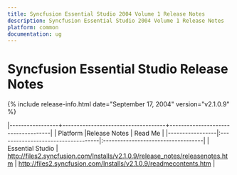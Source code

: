 ```yaml
---
title: Syncfusion Essential Studio 2004 Volume 1 Release Notes  
description: Syncfusion Essential Studio 2004 Volume 1 Release Notes  
platform: common
documentation: ug
---
```


# Syncfusion Essential Studio Release Notes  

{% include release-info.html date="September 17, 2004"  version="v2.1.0.9" %} 

|-----------------+------------------------------------+------------------------------------|
|   Platform      |Release Notes                       | Read Me                            |
|-----------------|:-----------------------------------|:-----------------------------------|
| Essential Studio  | <http://files2.syncfusion.com/Installs/v2.1.0.9/release_notes/releasenotes.htm> | <http://files2.syncfusion.com/Installs/v2.1.0.9/readmecontents.htm> |


